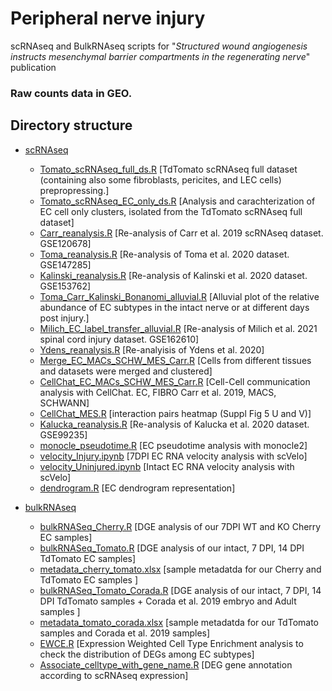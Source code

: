 # Peripheral nerve injury
scRNAseq and BulkRNAseq scripts for "*Structured wound angiogenesis instructs mesenchymal barrier compartments in the regenerating nerve*" publication 

### Raw counts data in GEO. 

## Directory structure


 * [scRNAseq](./scRNAseq)
   * [Tomato_scRNAseq_full_ds.R](./scRNAseq/Tomato_scRNAseq_full_ds.R) [TdTomato scRNAseq full dataset (containing also some fibroblasts, pericites, and LEC cells) prepropressing.] 
   * [Tomato_scRNAseq_EC_only_ds.R](./scRNAseq/Tomato_scRNAseq_EC_only_ds.R) [Analysis and carachterization of EC cell only clusters, isolated from the TdTomato scRNAseq full dataset]
   * [Carr_reanalysis.R](./scRNAseq/Carr_reanalysis.R) [Re-analysis of Carr et al. 2019 scRNAseq dataset. GSE120678]
   * [Toma_reanalysis.R](./scRNAseq/Toma_reanalysis.R) [Re-analysis of Toma et al. 2020 dataset. GSE147285]
   * [Kalinski_reanalysis.R](./scRNASeq/Kalinski_reanalysis.R) [Re-analysis of Kalinski et al. 2020 dataset. GSE153762]
   * [Toma_Carr_Kalinski_Bonanomi_alluvial.R](./scRNAseq/Toma_Carr_Kalinski_Bonanomi_alluvial.R) [Alluvial plot of the relative abundance of EC subtypes in the intact nerve or at different days post injury.]
   * [Milich_EC_label_transfer_alluvial.R](./scRNAseq/Milich_EC_label_transfer_alluvial.R ) [Re-analysis of Milich et al. 2021 spinal cord injury dataset. GSE162610]
   * [Ydens_reanalysis.R](./scRNAseq/Ydens_reanalysis.R) [Re-analyisis of Ydens et al. 2020]
   * [Merge_EC_MACs_SCHW_MES_Carr.R](./scRNAseq/Merge_EC_MACs_SCHW_MES_Carr.R) [Cells from different tissues and datasets were merged and clustered]
   * [CellChat_EC_MACs_SCHW_MES_Carr.R](./scRNAseq/CellChat_EC_MACs_SCHW_MES_Carr.R) [Cell-Cell communication analysis with CellChat. EC, FIBRO Carr et al. 2019, MACS, SCHWANN]
   * [CellChat_MES.R](./scRNAseq/CellChat_MES.R) [interaction pairs heatmap (Suppl Fig 5 U and V)] 
   * [Kalucka_reanalysis.R](./scRNAseq/Kalucka_reanalysis.R) [Re-analysis of Kalucka et al. 2020 dataset. GSE99235]
   * [monocle_pseudotime.R](./scRNAseq/monocle_pseudotime.R) [EC pseudotime analysis with monocle2]
   * [velocity_Injury.ipynb](./scRNAseq/velocity_Injury.ipynb) [7DPI EC RNA velocity analysis with scVelo]
   * [velocity_Uninjured.ipynb](./scRNAseq/velocity_Uninjured.ipynb) [Intact EC RNA velocity analysis with scVelo]
   * [dendrogram.R](./scRNAseq/dendrogram.R) [EC dendrogram representation]

 * [bulkRNAseq](./bulkRNAseq) 
   * [bulkRNASeq_Cherry.R](./bulkRNAseq/bulkRNASeq_Cherry.R) [DGE analysis of our 7DPI WT and KO Cherry EC samples]
   * [bulkRNASeq_Tomato.R](./bulkRNAseq/bulkRNASeq_Tomato.R) [DGE analysis of our intact, 7 DPI, 14 DPI TdTomato EC samples]
   * [metadata_cherry_tomato.xlsx](./bulkRNAseq/metadata_cherry_tomato.xlsx) [sample metadatda for our Cherry and TdTomato EC samples ]
   * [bulkRNASeq_Tomato_Corada.R](./bulkRNAseq/bulkRNASeq_Tomato_Corada.R) [DGE analysis of our intact, 7 DPI, 14 DPI TdTomato samples + Corada et al. 2019 embryo and Adult samples ]
   * [metadata_tomato_corada.xlsx](./bulkRNAseq/metadata_tomato_corada.xlsx) [sample metadatda for our TdTomato samples and Corada et al. 2019 samples]
   * [EWCE.R](./bulkRNAseq/EWCE.R) [Expression Weighted Cell Type Enrichment analysis to check the distribution of DEGs among EC subtypes]
   * [Associate_celltype_with_gene_name.R](./bulkRNAseq/Associate_celltype_with_gene_name.R) [DEG gene annotation according to scRNAseq expression]






